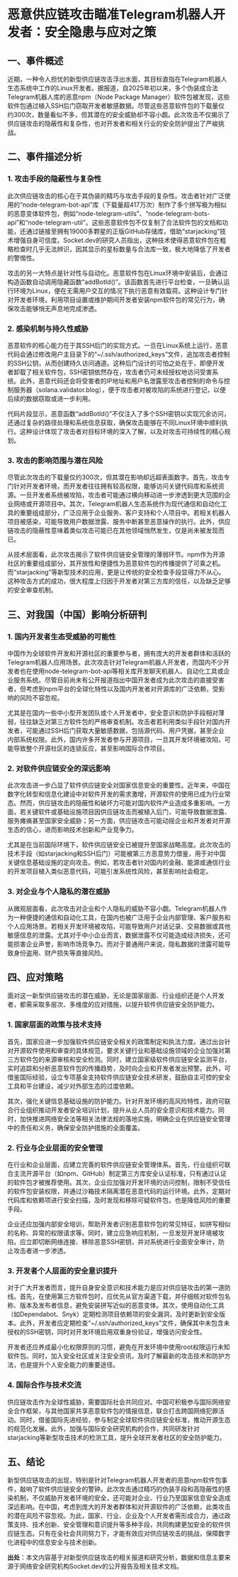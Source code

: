 # 恶意供应链攻击瞄准Telegram机器人开发者：安全隐患与应对之策

## 一、事件概述

近期，一种令人担忧的新型供应链攻击浮出水面，其目标直指在Telegram机器人生态系统中工作的Linux开发者。据报道，自2025年初以来，多个伪装成合法Telegram机器人库的恶意npm（Node Package Manager）软件包被发现，这些软件包通过植入SSH后门窃取开发者敏感数据。尽管这些恶意软件包的下载量仅约300次，数量看似不多，但其潜在的安全威胁却不容小觑。此次攻击不仅揭示了供应链攻击的隐蔽性和复杂性，也对开发者和相关行业的安全防护提出了严峻挑战。

## 二、事件描述分析

### 1. 攻击手段的隐蔽性与复杂性

此次供应链攻击的核心在于其伪装的精巧与攻击手段的复杂性。攻击者针对广泛使用的“node-telegram-bot-api”库（下载量超417万次）制作了多个拼写极为相似的恶意变体软件包，例如“node-telegram-utils”、“node-telegram-bots-api”和“node-telegram-util”。这些恶意软件包不仅复制了合法软件包的文档和功能，还通过链接至拥有19000多颗星的正版GitHub存储库，借助“starjacking”技术增强自身可信度。Socket.dev的研究人员指出，这种技术使得恶意软件包在粗略检查时几乎无法辨识，因其显示的星标数量与合法库一致，极大地降低了开发者的警惕性。

攻击的另一大特点是针对性与自动化。恶意软件包在Linux环境中安装后，会通过构造函数自动调用隐藏函数“addBotId()”。该函数首先进行平台检查，一旦确认运行环境为Linux，便在无需用户交互的情况下执行恶意有效载荷。这种设计专门针对开发者环境，利用项目设置或维护期间开发者安装npm软件包的常见行为，确保攻击能够悄无声息地完成渗透。

### 2. 感染机制与持久性威胁

恶意软件的核心能力在于其SSH后门的实现方式。一旦在Linux系统上运行，恶意代码会通过修改用户主目录下的“~/.ssh/authorized_keys”文件，追加攻击者控制的SSH公钥，从而创建持久访问通道。这种后门设计的可怕之处在于，即便开发者卸载了相关软件包，SSH密钥依然存在，攻击者仍可未经授权地访问受害系统。此外，恶意代码还会将受害者的IP地址和用户名泄露至攻击者控制的命令与控制服务器（solana.validator.blog），便于攻击者对被攻陷的系统进行登记，以便后续的数据窃取或进一步利用。

代码片段显示，恶意函数“addBotId()”不仅注入了多个SSH密钥以实现冗余访问，还通过复杂的路径处理和系统信息获取，确保攻击能够在不同Linux环境中顺利执行。这种设计体现了攻击者对目标环境的深入了解，以及对攻击可持续性的精心规划。

### 3. 攻击的影响范围与潜在风险

尽管此次攻击的下载量仅约300次，但其潜在影响却远超表面数字。首先，攻击专门针对开发者环境，而开发者往往拥有较高权限，能够访问关键代码库和系统资源。一旦开发者系统被攻陷，攻击者可能通过横向移动进一步渗透到更大范围的企业网络或开源项目中。其次，Telegram机器人生态系统作为现代通信和自动化工具的重要组成部分，广泛应用于企业服务、客户支持和个人项目中。若相关机器人项目被感染，可能导致用户数据泄露、服务中断甚至恶意操作的执行。此外，供应链攻击的隐蔽性意味着类似攻击可能已在其他领域悄然发生，仅是尚未被发现而已。

从技术层面看，此次攻击揭示了软件供应链安全管理的薄弱环节。npm作为开源社区的重要组成部分，其开放性和便捷性为恶意软件包的传播提供了可乘之机。而“starjacking”等新型技术的应用，更是让传统的安全检查手段显得力不从心。这种攻击方式的成功，很大程度上归因于开发者对第三方库的信任，以及缺乏足够的安全审查机制。

## 三、对我国（中国）影响分析研判

### 1. 国内开发者生态受威胁的可能性

中国作为全球软件开发和开源社区的重要参与者，拥有庞大的开发者群体和活跃的Telegram机器人应用场景。此次攻击针对Telegram机器人开发者，而国内不少开发者也在使用node-telegram-bot-api等相关库开发聊天机器人、自动化工具或企业服务系统。尽管目前尚未有公开报道指出中国开发者成为此次攻击的直接受害者，但考虑到npm平台的全球化特性以及国内开发者对开源库的广泛依赖，受影响的风险不容忽视。

尤其是在国内一些中小型开发团队或个人开发者中，安全意识和防护手段相对薄弱，往往缺乏对第三方软件包的严格审查机制。攻击者若利用类似手段针对国内开发者，可能通过SSH后门获取大量敏感数据，包括源代码、用户凭据，甚至企业内部系统权限。此外，国内许多开发者参与开源项目，一旦其开发环境被攻陷，可能导致整个开源社区的连锁反应，甚至影响国际合作项目。

### 2. 对软件供应链安全的深远影响

此次攻击进一步凸显了软件供应链安全对国家信息安全的重要性。近年来，中国在数字化转型和信息化建设中对软件开发的需求激增，开源软件的使用已成为行业常态。然而，供应链攻击的隐蔽性和破坏力可能对国内软件产业造成多重影响。一方面，若关键软件或基础设施项目因供应链攻击而被植入后门，可能导致数据泄露、服务瘫痪甚至国家安全威胁；另一方面，供应链攻击可能动摇企业和开发者对开源生态的信心，进而影响技术创新和产业竞争力。

尤其是在当前国际环境下，软件供应链安全已被提升至国家战略高度。此次攻击的技术手段（如starjacking和SSH后门）可能被第三方恶意势力借鉴，用于对中国关键信息基础设施的定向攻击。例如，若攻击者针对国内的金融、能源或通信行业的开发项目植入类似恶意代码，可能引发系统性风险，甚至影响社会稳定。

### 3. 对企业与个人隐私的潜在威胁

从微观层面看，此次攻击对企业和个人隐私的威胁不容小觑。Telegram机器人作为一种便捷的通信和自动化工具，在国内也被广泛用于企业内部管理、客户服务和个人应用场景。若相关开发环境被攻陷，可能导致用户对话记录、交易数据或其他敏感信息的泄露。尤其对于中小企业而言，数据泄露不仅可能造成经济损失，还可能损害企业声誉，影响市场竞争力。而对于普通用户来说，隐私数据的泄露可能导致身份盗用、财产损失等直接风险。

## 四、应对策略

面对这一新型供应链攻击的潜在威胁，无论是国家层面、行业组织还是个人开发者，都需采取多层次、多维度的应对措施，以提升软件供应链安全防护能力。

### 1. 国家层面的政策与技术支持

首先，国家应进一步加强软件供应链安全相关的政策制定和执法力度。通过出台针对开源软件使用和审查的具体规范，要求关键行业和基础设施领域的企业加强对第三方软件包的来源审核和安全检测。同时，建立国家级软件供应链安全监测平台，实时追踪和分析恶意软件包的传播趋势，及时向企业和开发者发出预警。此外，可借鉴国际经验，设立专项基金支持软件供应链安全技术研发，鼓励自主可控的安全工具和平台建设，减少对外部生态的过度依赖。

其次，强化关键信息基础设施的防护能力。针对开发环境的高风险特性，政府可联合行业组织推动开发者安全培训计划，提升从业人员的安全意识和技术能力。同时，加快推进网络安全法等相关法律法规的落地实施，明确企业在供应链安全管理中的责任和义务，确保安全防护措施的全面覆盖。

### 2. 行业与企业层面的安全管理

在行业和企业层面，应建立完善的软件供应链安全管理体系。首先，行业组织可联合主流开源平台（如npm、GitHub）制定第三方库安全认证标准，只有通过认证的软件包才被推荐使用。其次，企业应加强对开发环境的访问控制，限制不受信任的软件包安装权限，并通过沙箱技术隔离潜在恶意代码的运行环境。此外，定期对代码库和依赖项进行安全扫描，及时发现和移除可疑软件包，也是降低风险的重要手段。

企业还应加强内部安全培训，帮助开发者识别恶意软件包的常见特征，如拼写相似的名称、异常的权限请求等。同时，建立应急响应机制，一旦发现开发环境被攻陷，应立即切断网络连接、移除恶意SSH密钥，并对系统进行全面安全审计，防止攻击者进一步渗透。

### 3. 开发者个人层面的安全意识提升

对于广大开发者而言，提升自身安全意识和技术能力是应对供应链攻击的第一道防线。首先，在使用第三方软件包时，应优先从官方渠道下载，并仔细核对软件包名称、版本及发布者信息，避免安装拼写近似的恶意变体。其次，使用自动化工具（如Dependabot、Snyk）定期检测项目依赖项的安全漏洞，及时更新到安全版本。此外，开发者应定期检查“~/.ssh/authorized_keys”文件，确保其中未包含未授权的SSH密钥，同时对开发环境启用双重身份验证，增强访问安全性。

开发者还应养成最小化权限原则的习惯，避免在开发环境中使用root权限运行未知软件包。同时，加入安全社区或关注安全资讯，及时了解最新的攻击技术和防护方法，也是提升个人安全能力的重要途径。

### 4. 国际合作与技术交流

供应链攻击作为全球性威胁，需要国际社会共同应对。中国可积极参与国际网络安全合作框架，与其他国家共享恶意软件包的情报信息，联合打击跨国网络犯罪活动。同时，借鉴国际先进经验，参与制定全球软件供应链安全标准，推动开源生态的规范化发展。此外，加强与国际安全研究机构的合作，共同研发针对starjacking等新型攻击技术的检测工具，提升全球开发者社区的安全防护能力。

## 五、结论

新型供应链攻击的出现，特别是针对Telegram机器人开发者的恶意npm软件包事件，敲响了软件供应链安全的警钟。此次攻击通过精巧的伪装手段和高隐蔽性的感染机制，不仅威胁开发者环境的安全，还可能对企业、行业乃至国家信息安全造成深远影响。在中国，考虑到庞大的开发者群体和对开源软件的广泛依赖，此类攻击的潜在风险不容忽视。为此，国家、行业、企业及个人开发者需形成合力，通过政策支持、技术创新、安全管理和意识提升等多种手段，共同构建更加安全的软件供应链生态。只有在全社会共同努力下，才能有效应对供应链攻击的挑战，保障数字化进程中的信息安全与技术创新。

**出处**：本文内容基于对新型供应链攻击的相关报道和研究分析，数据和信息主要来源于网络安全研究机构Socket.dev的公开报告及相关技术文档。